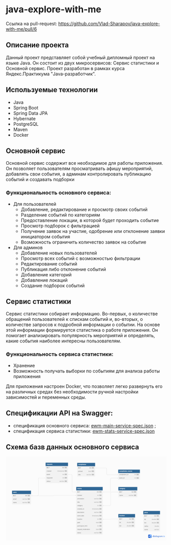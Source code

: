 # java-explore-with-me

Ссылка на pull-request: https://github.com/Vlad-Sharapov/java-explore-with-me/pull/6

## Описание проекта

Данный проект представляет собой учебный дипломный проект на языке Java. Он состоит из двух микросервисов: Сервис
статистики и Основной сервис.
Проект разработан в рамках курса Яндекс.Практикума "Java-разработчик".

## Используемые технологии

- Java
- Spring Boot
- Spring Data JPA
- Hybernate
- PostgreSQL
- Maven
- Docker

## Основной сервис

Основной сервис содержит все необходимое для работы приложения.
Он позволяет пользователям просматривать афишу мероприятий, добавлять свои события, а админам контролировать публикацию
событий и создавать подборки

### Функциональность основного сервиса:

- Для пользователей
  - Добавление, редактирование и просмотр своих событий
  - Разделение событий по категориям
  - Предоставление локации, в которой будет проходить событие
  - Просмотр подборок с фильтрацией
  - Получение заявок на участие, одобрение или отклонение заявки инициатором события
  - Возможность ограничить количество заявок на событие
- Для админов
  - Добавление новых пользователей
  - Просмотр всех событий с возможностью фильтрации
  - Редактирование событий
  - Публикация либо отклонение событий
  - Добавление категорий
  - Добавление локаций
  - Создание подборок событий

## Сервис статистики

Сервис статистики собирает информацию. Во-первых, о количестве обращений пользователей к спискам событий и, во-вторых,
о количестве запросов к подробной информации о событии.
На основе этой информации формируется статистика о работе приложения.
Он помогает анализировать популярность мероприятий и определять, какие события наиболее интересны пользователям.

### Функциональность сервиса статистики:

- Хранение
- Возможность получать выборки по событиям для анализа работы приложения

Для приложения настроен Docker, что позволяет легко развернуть его на различных средах без необходимости ручной
настройки зависимостей и переменных среды.

## Спецификации API на Swagger:

- спецификация основного
  сервиса: [ewm-main-service-spec.json](https://raw.githubusercontent.com/yandex-praktikum/java-explore-with-me/main/ewm-main-service-spec.json)
  ;
- спецификация сервиса
  статистики: [ewm-stats-service-spec.json](https://raw.githubusercontent.com/yandex-praktikum/java-explore-with-me/main/ewm-stats-service-spec.json)

## Схема базв данных основного сервиса

![ewm-main-service](main-service/src/main/resources/ewm-main-service-db.png)

